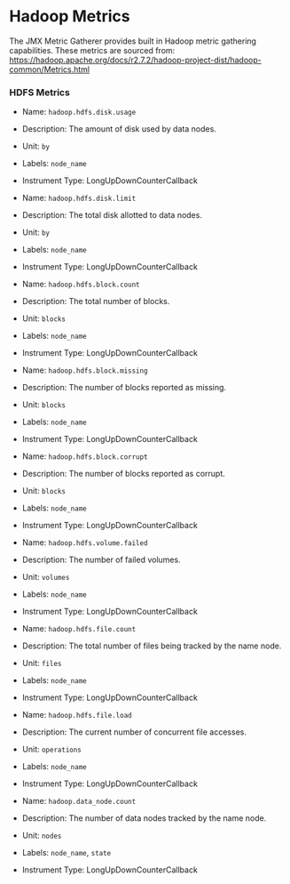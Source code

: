 # Hadoop Metrics

The JMX Metric Gatherer provides built in Hadoop metric gathering capabilities.
These metrics are sourced from: https://hadoop.apache.org/docs/r2.7.2/hadoop-project-dist/hadoop-common/Metrics.html

### HDFS Metrics
* Name: `hadoop.hdfs.disk.usage`
* Description: The amount of disk used by data nodes.
* Unit: `by`
* Labels: `node_name`
* Instrument Type: LongUpDownCounterCallback

* Name: `hadoop.hdfs.disk.limit`
* Description: The total disk allotted to data nodes.
* Unit: `by`
* Labels: `node_name`
* Instrument Type: LongUpDownCounterCallback

* Name: `hadoop.hdfs.block.count`
* Description: The total number of blocks.
* Unit: `blocks`
* Labels: `node_name`
* Instrument Type: LongUpDownCounterCallback

* Name: `hadoop.hdfs.block.missing`
* Description: The number of blocks reported as missing.
* Unit: `blocks`
* Labels: `node_name`
* Instrument Type: LongUpDownCounterCallback

* Name: `hadoop.hdfs.block.corrupt`
* Description: The number of blocks reported as corrupt.
* Unit: `blocks`
* Labels: `node_name`
* Instrument Type: LongUpDownCounterCallback

* Name: `hadoop.hdfs.volume.failed`
* Description: The number of failed volumes.
* Unit: `volumes`
* Labels: `node_name`
* Instrument Type: LongUpDownCounterCallback

* Name: `hadoop.hdfs.file.count`
* Description: The total number of files being tracked by the name node.
* Unit: `files`
* Labels: `node_name`
* Instrument Type: LongUpDownCounterCallback

* Name: `hadoop.hdfs.file.load`
* Description: The current number of concurrent file accesses.
* Unit: `operations`
* Labels: `node_name`
* Instrument Type: LongUpDownCounterCallback

* Name: `hadoop.data_node.count`
* Description: The number of data nodes tracked by the name node.
* Unit: `nodes`
* Labels: `node_name`, `state`
* Instrument Type: LongUpDownCounterCallback
